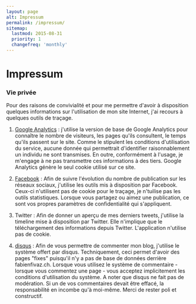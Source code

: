 ```yaml
---
layout: page
alt: Impressum
permalink: /impressum/
sitemap:
  lastmod: 2015-08-31
  priority: 1
  changefreq: 'monthly'
---
```


# Impressum

### Vie privée

Pour des raisons de convivialité et pour me permettre d'avoir à disposition quelques informations sur l'utilisation de mon site Internet, j'ai recours à quelques outils de traçage.

1. [Google Analytics](https://support.google.com/analytics/answer/6004245?hl=fr "Informations sur la confidentialité GA") : j'utilise la version de base de Google Analytics pour connaître 
le nombre de visiteurs, les pages qu'ils consultent, le temps qu'ils passent sur le site. Comme le stipulent les conditions d'utilisation du service, aucune donnée qui permettrait 
d'identifier raisonnablement un individu ne sont transmises. En outre, conformément à l'usage, je m'engage à ne pas transmettre ces informations à des tiers. 
Google Analytics génère le seul cookie utilisé sur ce site.

2. [Facebook](http://www.facebook.com/about/privacy/ "Paramètres de confidentialité Facebook") : Afin de suivre l'évolution du nombre de publication sur les réseaux sociaux, j'utilise les 
outils mis à disposition par Facebook. Ceux-ci n'utilisent pas de cookie pour le traçage, je n'tuilise pas les outils statistiques. Lorsque vous partagez ou aimez une publication, 
ce sont vos propres paramètres de confidentialité qui s'appliquent. 
 
3. Twitter : Afin de donner un aperçu de mes derniers tweets, j'utilise la timeline mise à disposition par Twitter. Elle n'implique que le téléchargement des informations depuis Twitter. 
L'application n'utilise pas de cookie.
  
4. [disqus](https://help.disqus.com/customer/portal/articles/466259-privacy-policy "Paramètre de confidentialité disqus") : Afin de vous permettre de commenter mon blog, j'utilise le 
système offert par disqus. Techniquement, ceci permet d'avoir des pages "fixes" puisqu'il n'y a pas de base de données derrière fabienfivaz.ch. Lorsque vous utilisez le système de 
commentaire - lorsque vous commentez une page - vous acceptez implicitement les conditions d'utilisation du système. A noter que disqus ne fait pas de modération. Si un de vos 
commentaires devait être effacé, la responsabilité en incombe qu'à moi-même. Merci de rester poli et constructif.